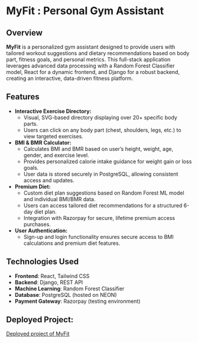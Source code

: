 # MyFit : Personal Gym Assistant

## Overview

**MyFit** is a personalized gym assistant designed to provide users with tailored workout suggestions and dietary recommendations based on body part, fitness goals, and personal metrics. This full-stack application leverages advanced data processing with a Random Forest Classifier model, React for a dynamic frontend, and Django for a robust backend, creating an interactive, data-driven fitness platform.

## Features

- **Interactive Exercise Directory:**
    -  Visual, SVG-based directory displaying over 20+ specific body parts.
    -  Users can click on any body part (chest, shoulders, legs, etc.) to view targeted exercises.
- **BMI & BMR Calculator:**
    -  Calculates BMI and BMR based on user’s height, weight, age, gender, and exercise level.
    -  Provides personalized calorie intake guidance for weight gain or loss goals.
    -  User data is stored securely in PostgreSQL, allowing consistent access and updates.
- **Premium Diet:**
    -  Custom diet plan suggestions based on Random Forest ML model and individual BMI/BMR data.
    -  Users can access tailored diet recommendations for a structured 6-day diet plan.
    -  Integration with Razorpay for secure, lifetime premium access purchases.
- **User Authentication:**
    - Sign-up and login functionality ensures secure access to BMI calculations and premium diet features.

## Technologies Used
- **Frontend**: React, Tailwind CSS
- **Backend**: Django, REST API
- **Machine Learning**: Random Forest Classifier
- **Database**: PostgreSQL (hosted on NEON)
- **Payment Gateway**: Razorpay (testing environment)

## Deployed Project:
[Deployed project of MyFit](https://my-fit-janki.vercel.app/)

